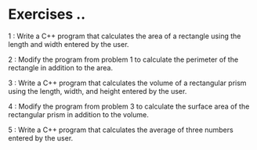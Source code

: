 # Exercises ..

1 : Write a C++ program that calculates the area of a rectangle using the length and width entered by the user.

2 : Modify the program from problem 1 to calculate the perimeter of the rectangle in addition to the area.

3 : Write a C++ program that calculates the volume of a rectangular prism using the length, width, and height entered by the user.

4 : Modify the program from problem 3 to calculate the surface area of the rectangular prism in addition to the volume.

5 : Write a C++ program that calculates the average of three numbers entered by the user.

